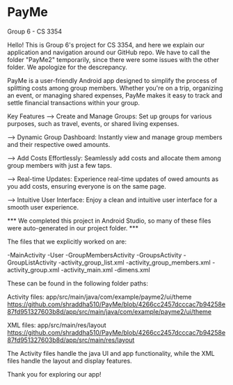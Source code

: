 # PayMe
Group 6 - CS 3354


Hello! This is Group 6's project for CS 3354, and here we explain our application and navigation around our GitHub repo. We have to call the folder "PayMe2" temporarily, since there were some issues with the other folder. We apologize for the descrepancy.

PayMe is a user-friendly Android app designed to simplify the process of splitting costs among group members. Whether you're on a trip, organizing an event, or managing shared expenses, PayMe makes it easy to track and settle financial transactions within your group.

Key Features
--> Create and Manage Groups: Set up groups for various purposes, such as travel, events, or shared living expenses.

--> Dynamic Group Dashboard: Instantly view and manage group members and their respective owed amounts.

--> Add Costs Effortlessly: Seamlessly add costs and allocate them among group members with just a few taps.

--> Real-time Updates: Experience real-time updates of owed amounts as you add costs, ensuring everyone is on the same page.

--> Intuitive User Interface: Enjoy a clean and intuitive user interface for a smooth user experience.

*** We completed this project in Android Studio, so many of these files were auto-generated in our project folder. ***

The files that we explicitly worked on are:

-MainActivity
-User
-GroupMembersActivity
-GroupsActivity
-GroupListActivity
-activity_group_list.xml
-activity_group_members.xml
-activity_group.xml
-activity_main.xml
-dimens.xml

These can be found in the following folder paths:

Activity files:
app/src/main/java/com/example/payme2/ui/theme
https://github.com/shraddha510/PayMe/blob/4266cc2457dcccac7b94258e87fd951327603b8d/app/src/main/java/com/example/payme2/ui/theme

XML files:
app/src/main/res/layout
https://github.com/shraddha510/PayMe/blob/4266cc2457dcccac7b94258e87fd951327603b8d/app/src/main/res/layout

The Activity files handle the java UI and app functionality, while the XML files handle the layout and display features.

Thank you for exploring our app!
